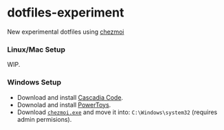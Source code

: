 # dotfiles-experiment
New experimental dotfiles using [chezmoi](https://github.com/twpayne/chezmoi)

### Linux/Mac Setup

WIP.

### Windows Setup

- Download and install [Cascadia Code](https://github.com/microsoft/cascadia-code). 
- Downolad and install [PowerToys](https://github.com/Microsoft/powertoys/releases).
- Download [`chezmoi.exe`](https://github.com/twpayne/chezmoi/releases) and move it into: `C:\Windows\system32` (requires admin permisions).

